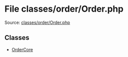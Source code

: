File classes/order/Order.php
=========

Source: [classes/order/Order.php](https://github.com/PrestaShop/PrestaShop/blob/1.6.0.10/classes/order/Order.php)


Classes
-------

* [OrderCore](class.OrderCore.md)


